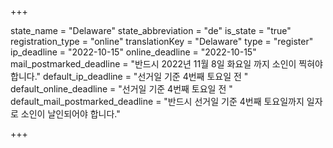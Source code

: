 +++

state_name = "Delaware"
state_abbreviation = "de"
is_state = "true"
registration_type = "online"
translationKey = "Delaware"
type = "register"
ip_deadline = "2022-10-15"
online_deadline = "2022-10-15"
mail_postmarked_deadline = "반드시 2022년 11월 8일 화요일 까지 소인이 찍혀야 합니다."
default_ip_deadline = "선거일 기준 4번째 토요일 전 "
default_online_deadline = "선거일 기준 4번째 토요일 전 "
default_mail_postmarked_deadline = "반드시 선거일 기준 4번째 토요일까지 일자로 소인이 날인되어야 합니다."

+++